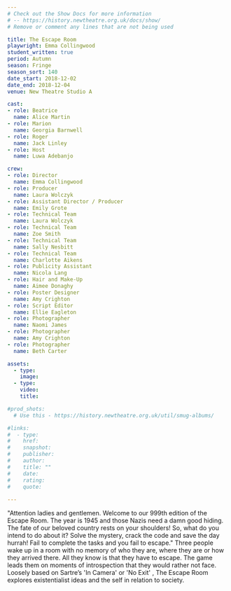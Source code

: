 ```yaml
---
# Check out the Show Docs for more information 
# -- https://history.newtheatre.org.uk/docs/show/
# Remove or comment any lines that are not being used 

title: The Escape Room
playwright: Emma Collingwood
student_written: true
period: Autumn
season: Fringe
season_sort: 140
date_start: 2018-12-02
date_end: 2018-12-04
venue: New Theatre Studio A

cast:
- role: Beatrice
  name: Alice Martin
- role: Marion
  name: Georgia Barnwell
- role: Roger
  name: Jack Linley
- role: Host
  name: Luwa Adebanjo

crew:
- role: Director
  name: Emma Collingwood
- role: Producer
  name: Laura Wolczyk
- role: Assistant Director / Producer
  name: Emily Grote
- role: Technical Team
  name: Laura Wolczyk
- role: Technical Team
  name: Zoe Smith
- role: Technical Team
  name: Sally Nesbitt
- role: Technical Team
  name: Charlotte Aikens
- role: Publicity Assistant
  name: Nicola Lang
- role: Hair and Make-Up
  name: Aimee Donaghy
- role: Poster Designer
  name: Amy Crighton
- role: Script Editor
  name: Ellie Eagleton
- role: Photographer
  name: Naomi James
- role: Photographer
  name: Amy Crighton
- role: Photographer
  name: Beth Carter

assets:
  - type:
    image:
  - type:
    video:
    title:

#prod_shots:
  # Use this - https://history.newtheatre.org.uk/util/smug-albums/

#links:
#  - type:
#    href:
#    snapshot:
#    publisher:
#    author:
#    title: ""
#    date:
#    rating:
#    quote:
    
---
```


"Attention ladies and gentlemen. Welcome to our 999th edition of the Escape Room. The year is 1945 and those Nazis need a damn good hiding. The fate of our beloved country rests on your shoulders! So, what do you intend to do about it? Solve the mystery, crack the code and save the day hurrah! Fail to complete the tasks and you fail to escape." Three people wake up in a room with no memory of who they are, where they are or how they arrived there. All they know is that they have to escape. The game leads them on moments of introspection that they would rather not face. Loosely based on Sartre’s 'In Camera' or 'No Exit' , The Escape Room explores existentialist ideas and the self in relation to society.
